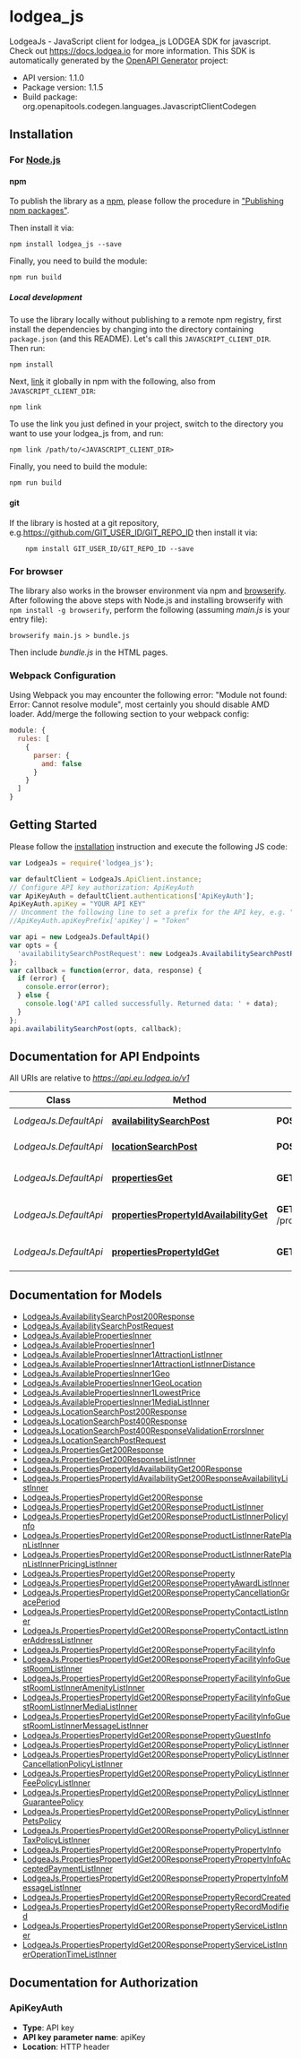 # lodgea_js

LodgeaJs - JavaScript client for lodgea_js
LODGEA SDK for javascript. Check out https://docs.lodgea.io for more information.
This SDK is automatically generated by the [OpenAPI Generator](https://openapi-generator.tech) project:

- API version: 1.1.0
- Package version: 1.1.5
- Build package: org.openapitools.codegen.languages.JavascriptClientCodegen

## Installation

### For [Node.js](https://nodejs.org/)

#### npm

To publish the library as a [npm](https://www.npmjs.com/), please follow the procedure in ["Publishing npm packages"](https://docs.npmjs.com/getting-started/publishing-npm-packages).

Then install it via:

```shell
npm install lodgea_js --save
```

Finally, you need to build the module:

```shell
npm run build
```

##### Local development

To use the library locally without publishing to a remote npm registry, first install the dependencies by changing into the directory containing `package.json` (and this README). Let's call this `JAVASCRIPT_CLIENT_DIR`. Then run:

```shell
npm install
```

Next, [link](https://docs.npmjs.com/cli/link) it globally in npm with the following, also from `JAVASCRIPT_CLIENT_DIR`:

```shell
npm link
```

To use the link you just defined in your project, switch to the directory you want to use your lodgea_js from, and run:

```shell
npm link /path/to/<JAVASCRIPT_CLIENT_DIR>
```

Finally, you need to build the module:

```shell
npm run build
```

#### git

If the library is hosted at a git repository, e.g.https://github.com/GIT_USER_ID/GIT_REPO_ID
then install it via:

```shell
    npm install GIT_USER_ID/GIT_REPO_ID --save
```

### For browser

The library also works in the browser environment via npm and [browserify](http://browserify.org/). After following
the above steps with Node.js and installing browserify with `npm install -g browserify`,
perform the following (assuming *main.js* is your entry file):

```shell
browserify main.js > bundle.js
```

Then include *bundle.js* in the HTML pages.

### Webpack Configuration

Using Webpack you may encounter the following error: "Module not found: Error:
Cannot resolve module", most certainly you should disable AMD loader. Add/merge
the following section to your webpack config:

```javascript
module: {
  rules: [
    {
      parser: {
        amd: false
      }
    }
  ]
}
```

## Getting Started

Please follow the [installation](#installation) instruction and execute the following JS code:

```javascript
var LodgeaJs = require('lodgea_js');

var defaultClient = LodgeaJs.ApiClient.instance;
// Configure API key authorization: ApiKeyAuth
var ApiKeyAuth = defaultClient.authentications['ApiKeyAuth'];
ApiKeyAuth.apiKey = "YOUR API KEY"
// Uncomment the following line to set a prefix for the API key, e.g. "Token" (defaults to null)
//ApiKeyAuth.apiKeyPrefix['apiKey'] = "Token"

var api = new LodgeaJs.DefaultApi()
var opts = {
  'availabilitySearchPostRequest': new LodgeaJs.AvailabilitySearchPostRequest() // {AvailabilitySearchPostRequest} 
};
var callback = function(error, data, response) {
  if (error) {
    console.error(error);
  } else {
    console.log('API called successfully. Returned data: ' + data);
  }
};
api.availabilitySearchPost(opts, callback);

```

## Documentation for API Endpoints

All URIs are relative to *https://api.eu.lodgea.io/v1*

Class | Method | HTTP request | Description
------------ | ------------- | ------------- | -------------
*LodgeaJs.DefaultApi* | [**availabilitySearchPost**](docs/DefaultApi.md#availabilitySearchPost) | **POST** /availability/search | Search for availability
*LodgeaJs.DefaultApi* | [**locationSearchPost**](docs/DefaultApi.md#locationSearchPost) | **POST** /location/search | Search for location
*LodgeaJs.DefaultApi* | [**propertiesGet**](docs/DefaultApi.md#propertiesGet) | **GET** /properties | List (filtered) properties
*LodgeaJs.DefaultApi* | [**propertiesPropertyIdAvailabilityGet**](docs/DefaultApi.md#propertiesPropertyIdAvailabilityGet) | **GET** /properties/{propertyId}/availability | Get a properties availability
*LodgeaJs.DefaultApi* | [**propertiesPropertyIdGet**](docs/DefaultApi.md#propertiesPropertyIdGet) | **GET** /properties/{propertyId} | Get a properties details


## Documentation for Models

 - [LodgeaJs.AvailabilitySearchPost200Response](docs/AvailabilitySearchPost200Response.md)
 - [LodgeaJs.AvailabilitySearchPostRequest](docs/AvailabilitySearchPostRequest.md)
 - [LodgeaJs.AvailablePropertiesInner](docs/AvailablePropertiesInner.md)
 - [LodgeaJs.AvailablePropertiesInner1](docs/AvailablePropertiesInner1.md)
 - [LodgeaJs.AvailablePropertiesInner1AttractionListInner](docs/AvailablePropertiesInner1AttractionListInner.md)
 - [LodgeaJs.AvailablePropertiesInner1AttractionListInnerDistance](docs/AvailablePropertiesInner1AttractionListInnerDistance.md)
 - [LodgeaJs.AvailablePropertiesInner1Geo](docs/AvailablePropertiesInner1Geo.md)
 - [LodgeaJs.AvailablePropertiesInner1GeoLocation](docs/AvailablePropertiesInner1GeoLocation.md)
 - [LodgeaJs.AvailablePropertiesInner1LowestPrice](docs/AvailablePropertiesInner1LowestPrice.md)
 - [LodgeaJs.AvailablePropertiesInner1MediaListInner](docs/AvailablePropertiesInner1MediaListInner.md)
 - [LodgeaJs.LocationSearchPost200Response](docs/LocationSearchPost200Response.md)
 - [LodgeaJs.LocationSearchPost400Response](docs/LocationSearchPost400Response.md)
 - [LodgeaJs.LocationSearchPost400ResponseValidationErrorsInner](docs/LocationSearchPost400ResponseValidationErrorsInner.md)
 - [LodgeaJs.LocationSearchPostRequest](docs/LocationSearchPostRequest.md)
 - [LodgeaJs.PropertiesGet200Response](docs/PropertiesGet200Response.md)
 - [LodgeaJs.PropertiesGet200ResponseListInner](docs/PropertiesGet200ResponseListInner.md)
 - [LodgeaJs.PropertiesPropertyIdAvailabilityGet200Response](docs/PropertiesPropertyIdAvailabilityGet200Response.md)
 - [LodgeaJs.PropertiesPropertyIdAvailabilityGet200ResponseAvailabilityListInner](docs/PropertiesPropertyIdAvailabilityGet200ResponseAvailabilityListInner.md)
 - [LodgeaJs.PropertiesPropertyIdGet200Response](docs/PropertiesPropertyIdGet200Response.md)
 - [LodgeaJs.PropertiesPropertyIdGet200ResponseProductListInner](docs/PropertiesPropertyIdGet200ResponseProductListInner.md)
 - [LodgeaJs.PropertiesPropertyIdGet200ResponseProductListInnerPolicyInfo](docs/PropertiesPropertyIdGet200ResponseProductListInnerPolicyInfo.md)
 - [LodgeaJs.PropertiesPropertyIdGet200ResponseProductListInnerRatePlanListInner](docs/PropertiesPropertyIdGet200ResponseProductListInnerRatePlanListInner.md)
 - [LodgeaJs.PropertiesPropertyIdGet200ResponseProductListInnerRatePlanListInnerPricingListInner](docs/PropertiesPropertyIdGet200ResponseProductListInnerRatePlanListInnerPricingListInner.md)
 - [LodgeaJs.PropertiesPropertyIdGet200ResponseProperty](docs/PropertiesPropertyIdGet200ResponseProperty.md)
 - [LodgeaJs.PropertiesPropertyIdGet200ResponsePropertyAwardListInner](docs/PropertiesPropertyIdGet200ResponsePropertyAwardListInner.md)
 - [LodgeaJs.PropertiesPropertyIdGet200ResponsePropertyCancellationGracePeriod](docs/PropertiesPropertyIdGet200ResponsePropertyCancellationGracePeriod.md)
 - [LodgeaJs.PropertiesPropertyIdGet200ResponsePropertyContactListInner](docs/PropertiesPropertyIdGet200ResponsePropertyContactListInner.md)
 - [LodgeaJs.PropertiesPropertyIdGet200ResponsePropertyContactListInnerAddressListInner](docs/PropertiesPropertyIdGet200ResponsePropertyContactListInnerAddressListInner.md)
 - [LodgeaJs.PropertiesPropertyIdGet200ResponsePropertyFacilityInfo](docs/PropertiesPropertyIdGet200ResponsePropertyFacilityInfo.md)
 - [LodgeaJs.PropertiesPropertyIdGet200ResponsePropertyFacilityInfoGuestRoomListInner](docs/PropertiesPropertyIdGet200ResponsePropertyFacilityInfoGuestRoomListInner.md)
 - [LodgeaJs.PropertiesPropertyIdGet200ResponsePropertyFacilityInfoGuestRoomListInnerAmenityListInner](docs/PropertiesPropertyIdGet200ResponsePropertyFacilityInfoGuestRoomListInnerAmenityListInner.md)
 - [LodgeaJs.PropertiesPropertyIdGet200ResponsePropertyFacilityInfoGuestRoomListInnerMediaListInner](docs/PropertiesPropertyIdGet200ResponsePropertyFacilityInfoGuestRoomListInnerMediaListInner.md)
 - [LodgeaJs.PropertiesPropertyIdGet200ResponsePropertyFacilityInfoGuestRoomListInnerMessageListInner](docs/PropertiesPropertyIdGet200ResponsePropertyFacilityInfoGuestRoomListInnerMessageListInner.md)
 - [LodgeaJs.PropertiesPropertyIdGet200ResponsePropertyGuestInfo](docs/PropertiesPropertyIdGet200ResponsePropertyGuestInfo.md)
 - [LodgeaJs.PropertiesPropertyIdGet200ResponsePropertyPolicyListInner](docs/PropertiesPropertyIdGet200ResponsePropertyPolicyListInner.md)
 - [LodgeaJs.PropertiesPropertyIdGet200ResponsePropertyPolicyListInnerCancellationPolicyListInner](docs/PropertiesPropertyIdGet200ResponsePropertyPolicyListInnerCancellationPolicyListInner.md)
 - [LodgeaJs.PropertiesPropertyIdGet200ResponsePropertyPolicyListInnerFeePolicyListInner](docs/PropertiesPropertyIdGet200ResponsePropertyPolicyListInnerFeePolicyListInner.md)
 - [LodgeaJs.PropertiesPropertyIdGet200ResponsePropertyPolicyListInnerGuaranteePolicy](docs/PropertiesPropertyIdGet200ResponsePropertyPolicyListInnerGuaranteePolicy.md)
 - [LodgeaJs.PropertiesPropertyIdGet200ResponsePropertyPolicyListInnerPetsPolicy](docs/PropertiesPropertyIdGet200ResponsePropertyPolicyListInnerPetsPolicy.md)
 - [LodgeaJs.PropertiesPropertyIdGet200ResponsePropertyPolicyListInnerTaxPolicyListInner](docs/PropertiesPropertyIdGet200ResponsePropertyPolicyListInnerTaxPolicyListInner.md)
 - [LodgeaJs.PropertiesPropertyIdGet200ResponsePropertyPropertyInfo](docs/PropertiesPropertyIdGet200ResponsePropertyPropertyInfo.md)
 - [LodgeaJs.PropertiesPropertyIdGet200ResponsePropertyPropertyInfoAcceptedPaymentListInner](docs/PropertiesPropertyIdGet200ResponsePropertyPropertyInfoAcceptedPaymentListInner.md)
 - [LodgeaJs.PropertiesPropertyIdGet200ResponsePropertyPropertyInfoMessageListInner](docs/PropertiesPropertyIdGet200ResponsePropertyPropertyInfoMessageListInner.md)
 - [LodgeaJs.PropertiesPropertyIdGet200ResponsePropertyRecordCreated](docs/PropertiesPropertyIdGet200ResponsePropertyRecordCreated.md)
 - [LodgeaJs.PropertiesPropertyIdGet200ResponsePropertyRecordModified](docs/PropertiesPropertyIdGet200ResponsePropertyRecordModified.md)
 - [LodgeaJs.PropertiesPropertyIdGet200ResponsePropertyServiceListInner](docs/PropertiesPropertyIdGet200ResponsePropertyServiceListInner.md)
 - [LodgeaJs.PropertiesPropertyIdGet200ResponsePropertyServiceListInnerOperationTimeListInner](docs/PropertiesPropertyIdGet200ResponsePropertyServiceListInnerOperationTimeListInner.md)


## Documentation for Authorization



### ApiKeyAuth


- **Type**: API key
- **API key parameter name**: apiKey
- **Location**: HTTP header

